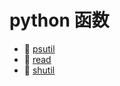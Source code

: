 # python 函数

* 📄 [psutil](siyuan://blocks/20231110105237-3km1448)
* 📄 [read](siyuan://blocks/20240329204115-mah8t77)
* 📄 [shutil](siyuan://blocks/20231110105237-bjyxcqr)

‍
